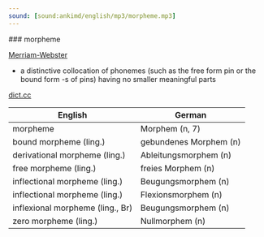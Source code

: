 ```yaml
---
sound: [sound:ankimd/english/mp3/morpheme.mp3]
---
```


\### morpheme

[Merriam-Webster](https://www.merriam-webster.com/dictionary/morpheme)

- a distinctive collocation of phonemes (such as the free form pin or the bound form -s of pins) having no smaller meaningful parts

[dict.cc](https://www.dict.cc/morpheme)

| English        | German       |
| -------------- | ------------ |
| morpheme | Morphem (n, 7) |
| bound morpheme (ling.) | gebundenes Morphem (n) |
| derivational morpheme (ling.) | Ableitungsmorphem (n) |
| free morpheme (ling.) | freies Morphem (n) |
| inflectional morpheme (ling.) | Beugungsmorphem (n) |
| inflectional morpheme (ling.) | Flexionsmorphem (n) |
| inflexional morpheme (ling., Br) | Beugungsmorphem (n) |
| zero morpheme (ling.) | Nullmorphem (n) |
